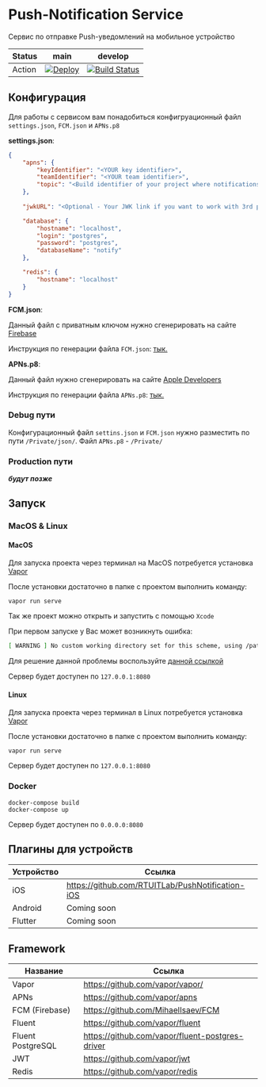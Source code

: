 # Push-Notification Service
Сервис по отправке Push-уведомлений на мобильное устройство

Status | main | develop 
--- | --- | ---
Action | [![Deploy](https://github.com/RTUITLab/ITLab-PushNotificationService/actions/workflows/build-main.yml/badge.svg?branch=main)](https://github.com/RTUITLab/ITLab-PushNotificationService/actions/workflows/build-main.yml) | [![Build Status](https://dev.azure.com/rtuitlab/RTU%20IT%20Lab/_apis/build/status/ITLab/ITLab-PushNotificationService?branchName=develop&stageName=Build%20image&jobName=Build)](https://dev.azure.com/rtuitlab/RTU%20IT%20Lab/_build/latest?definitionId=164&branchName=develop)
## Конфигурация
Для работы с сервисом вам понадобиться конфигруационный файл `settings.json`, `FCM.json` и `APNs.p8`

**settings.json**:
```json
{
    "apns": {
        "keyIdentifier": "<YOUR key identifier>",
        "teamIdentifier": "<YOUR team identifier>",
        "topic": "<Build identifier of your project where notifications are sent to>"
    },
    
    "jwkURL": "<Optional - Your JWK link if you want to work with 3rd party JWT>",

    "database": {
        "hostname": "localhost",
        "login": "postgres",
        "password": "postgres",
        "databaseName": "notify"
    },

    "redis": {
        "hostname": "localhost"
    }
}

```

**FCM.json**:

Данный файл с приватным ключом нужно сгенерировать на сайте [Firebase](https://console.firebase.google.com/)

Инструкция по генерации файла `FCM.json`: [тык.](https://firebase.google.com/docs/cloud-messaging/auth-server?authuser=0#provide-credentials-manually)

**APNs.p8**:

Данный файл нужно сгенерировать на сайте [Apple Developers](https://developer.apple.com/)

Инструкция по генерации файла `APNs.p8`: [тык.](https://developer.apple.com/documentation/usernotifications/setting_up_a_remote_notification_server/establishing_a_certificate-based_connection_to_apns)

### Debug пути
Конфигурационный файл `settins.json` и `FCM.json` нужно разместить по пути `/Private/json/`. Файл `APNs.p8` - `/Private/`

### Production пути
***будут позже***
###

## Запуск
### MacOS & Linux
#### MacOS
Для запуска проекта через терминал на MacOS потребуется установка [Vapor](https://docs.vapor.codes/4.0/install/macos/)

После установки достаточно в папке с проектом выполнить команду:
```bash
vapor run serve
```
Так же проект можно открыть и запустить с помощью `Xcode`

При первом запуске у Вас может возникнуть ошибка:
```bash
[ WARNING ] No custom working directory set for this scheme, using /path/to/DerivedData/project-abcdef/Build/
```

Для решение данной проблемы воспользуйте [данной ссылкой](https://docs.vapor.codes/4.0/xcode/#custom-working-directory)

Сервер будет доступен по `127.0.0.1:8080`


#### Linux
Для запуска проекта через терминал в Linux потребуется установка [Vapor](https://docs.vapor.codes/4.0/install/linux/)

После установки достаточно в папке с проектом выполнить команду:
```bash
vapor run serve
```
Сервер будет доступен по `127.0.0.1:8080`

### Docker

```docker
docker-compose build
docker-compose up
```
Сервер будет доступен по `0.0.0.0:8080`

## Плагины для устройств

Устройство | Ссылка
--- | ---
 iOS| https://github.com/RTUITLab/PushNotification-iOS
 Android | Coming soon
 Flutter | Coming soon

## Framework
Название | Ссылка
--- | ---
Vapor | https://github.com/vapor/vapor/
APNs | https://github.com/vapor/apns
FCM (Firebase) | https://github.com/MihaelIsaev/FCM
Fluent | https://github.com/vapor/fluent
Fluent PostgreSQL | https://github.com/vapor/fluent-postgres-driver
JWT | https://github.com/vapor/jwt
Redis | https://github.com/vapor/redis
